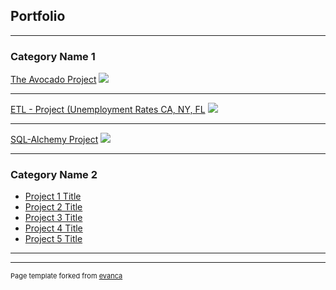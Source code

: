 ## Portfolio

---

### Category Name 1 

[The Avocado Project](https://github.com/kmanning1224/Project1-Repo)
<img src="https://i.gyazo.com/5d57a74db26f7f5d0a8a41a18b9d295c.png"/>

---
[ETL - Project (Unemployment Rates CA, NY, FL](https://kmanning1224.github.io/ETL-project/)
<img src="https://i.gyazo.com/a0014a527cf3ad4cd99ec5d24dd543e9.png"/>

---
[SQL-Alchemy Project](https://github.com/kmanning1224/sqlalchemy-challenge)
<img src="https://github.com/kmanning1224/sqlalchemy-challenge/blob/master/Images/daily-normals.png"/>

---

### Category Name 2

- [Project 1 Title](http://example.com/)
- [Project 2 Title](http://example.com/)
- [Project 3 Title](http://example.com/)
- [Project 4 Title](http://example.com/)
- [Project 5 Title](http://example.com/)

---




---
<p style="font-size:11px">Page template forked from <a href="https://github.com/evanca/quick-portfolio">evanca</a></p>
<!-- Remove above link if you don't want to attibute -->
